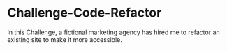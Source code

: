 # Challenge-Code-Refactor
In this Challenge, a fictional marketing agency has hired me to refactor an existing site to make it more accessible.
